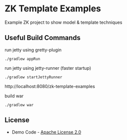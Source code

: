 # ZK Template Examples

Example ZK project to show model & template techniques

## Useful Build Commands

run jetty using gretty-plugin
```
./gradlew appRun
```
run jetty using jetty-runner (faster startup)
```
./gradlew startJettyRunner
```
http://localhost:8080/zk-template-examples

build war
```
./gradlew war
```

## License
* Demo Code - [Apache License 2.0](http://www.apache.org/licenses/LICENSE-2.0)
